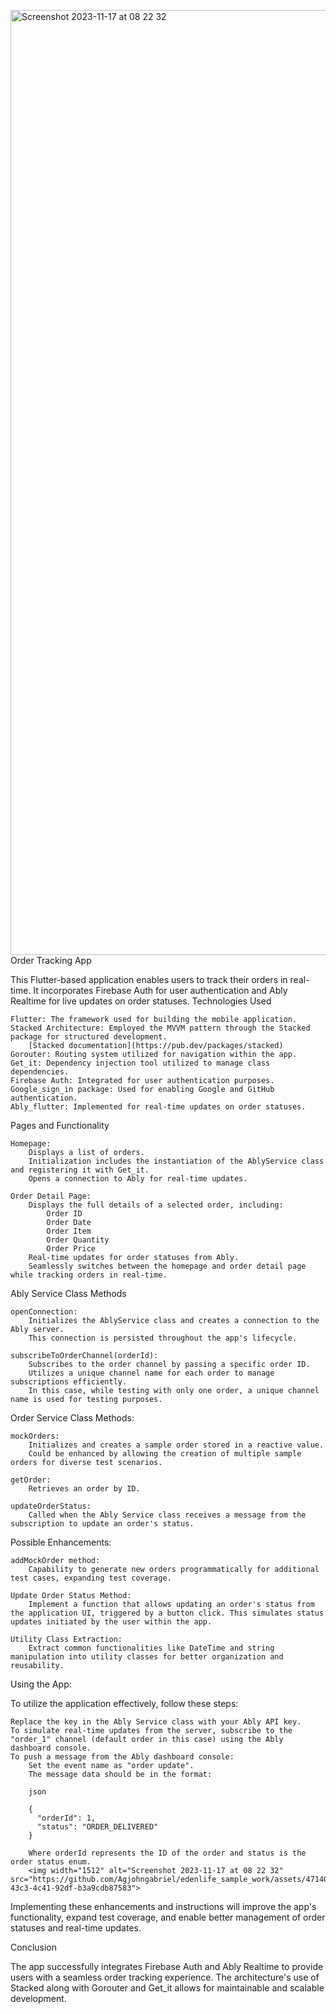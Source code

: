 <img width="1512" alt="Screenshot 2023-11-17 at 08 22 32" src="https://github.com/Agjohngabriel/edenlife_sample_work/assets/47140902/80965ae6-222a-478d-a424-387ff497a628">Order Tracking App

This Flutter-based application enables users to track their orders in real-time. It incorporates Firebase Auth for user authentication and Ably Realtime for live updates on order statuses.
Technologies Used

    Flutter: The framework used for building the mobile application.
    Stacked Architecture: Employed the MVVM pattern through the Stacked package for structured development.
        [Stacked documentation](https://pub.dev/packages/stacked)
    Gorouter: Routing system utilized for navigation within the app.
    Get_it: Dependency injection tool utilized to manage class dependencies.
    Firebase Auth: Integrated for user authentication purposes.
    Google_sign_in package: Used for enabling Google and GitHub authentication.
    Ably_flutter: Implemented for real-time updates on order statuses.

Pages and Functionality

    Homepage:
        Displays a list of orders.
        Initialization includes the instantiation of the AblyService class and registering it with Get_it.
        Opens a connection to Ably for real-time updates.

    Order Detail Page:
        Displays the full details of a selected order, including:
            Order ID
            Order Date
            Order Item
            Order Quantity
            Order Price
        Real-time updates for order statuses from Ably.
        Seamlessly switches between the homepage and order detail page while tracking orders in real-time.

Ably Service Class
Methods

    openConnection:
        Initializes the AblyService class and creates a connection to the Ably server.
        This connection is persisted throughout the app's lifecycle.

    subscribeToOrderChannel(orderId):
        Subscribes to the order channel by passing a specific order ID.
        Utilizes a unique channel name for each order to manage subscriptions efficiently.
        In this case, while testing with only one order, a unique channel name is used for testing purposes.

Order Service Class
Methods:

    mockOrders:
        Initializes and creates a sample order stored in a reactive value.
        Could be enhanced by allowing the creation of multiple sample orders for diverse test scenarios.

    getOrder:
        Retrieves an order by ID.

    updateOrderStatus:
        Called when the Ably Service class receives a message from the subscription to update an order's status.

Possible Enhancements:

    addMockOrder method:
        Capability to generate new orders programmatically for additional test cases, expanding test coverage.

    Update Order Status Method:
        Implement a function that allows updating an order's status from the application UI, triggered by a button click. This simulates status updates initiated by the user within the app.

    Utility Class Extraction:
        Extract common functionalities like DateTime and string manipulation into utility classes for better organization and reusability.
Using the App:

To utilize the application effectively, follow these steps:

    Replace the key in the Ably Service class with your Ably API key.
    To simulate real-time updates from the server, subscribe to the "order_1" channel (default order in this case) using the Ably dashboard console.
    To push a message from the Ably dashboard console:
        Set the event name as "order update".
        The message data should be in the format:

        json

        {
          "orderId": 1,
          "status": "ORDER_DELIVERED"
        }

        Where orderId represents the ID of the order and status is the order status enum.
        <img width="1512" alt="Screenshot 2023-11-17 at 08 22 32" src="https://github.com/Agjohngabriel/edenlife_sample_work/assets/47140902/72f376e8-43c3-4c41-92df-b3a9cdb87583">


Implementing these enhancements and instructions will improve the app's functionality, expand test coverage, and enable better management of order statuses and real-time updates.

Conclusion

The app successfully integrates Firebase Auth and Ably Realtime to provide users with a seamless order tracking experience. The architecture's use of Stacked along with Gorouter and Get_it allows for maintainable and scalable development.
